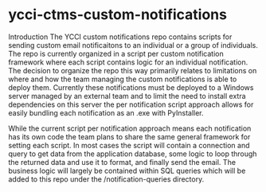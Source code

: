 # ycci-ctms-custom-notifications

Introduction
The YCCI custom notifications repo contains scripts for sending custom email notificaitons to an individual or a group of individuals. The repo is currently organized in a script per custom notification framework where each script contains logic for an individual notification. The decision to organize the repo this way primarily relates to limitations on where and how the team managing the custom notifications is able to deploy them. Currently these notifications must be deployed to a Windows server managed by an external team and to limit the need to install extra dependencies on this server the per notification script approach allows for easily bundling each notification as an .exe with PyInstaller. 

While the current script per notification approach means each notification has its own code the team plans to share the same general framework for setting each script. In most cases the script will contain a connection and query to get data from the application database, some logic to loop through the returned data and use it to format, and finally send the email. The business logic will largely be contained within SQL queries which will be added to this repo under the /notification-queries directory.
